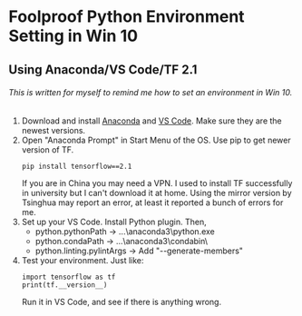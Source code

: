 # Foolproof Python Environment Setting in Win 10
## Using Anaconda/VS Code/TF 2.1
###### This is written for myself to remind me how to set an environment in Win 10.

1. Download and install [Anaconda](https://www.anaconda.com/) and [VS Code](https://code.visualstudio.com/). Make sure they are the newest versions. 
2. Open "Anaconda Prompt" in Start Menu of the OS. Use pip to get newer version of TF. 
    ```
    pip install tensorflow==2.1 
    ```
    If you are in China you may need a VPN. I used to install TF successfully in university but I can't download it at home. Using the mirror version by Tsinghua may report an error, at least it reported a bunch of errors for me.
3. Set up your VS Code. Install Python plugin. Then, 
    * python.pythonPath → ...\anaconda3\python.exe
    * python.condaPath → ...\anaconda3\condabin\
    * python.linting.pylintArgs → Add "--generate-members"
4. Test your environment. Just like:
    ```
    import tensorflow as tf
    print(tf.__version__)
    ```
    Run it in VS Code, and see if there is anything wrong.
